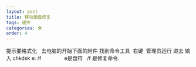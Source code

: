 ```yaml
---
layout: post
title: 移动硬盘修复
tags: 硬件
categories: 🛠
order: 4
---
```

提示要格式化
 
去电脑的开始下面的附件 找到命令工具  右键  管理员运行
进去 输入 chkdsk e: /f                e是盘符   /f 是修复命令.
 
 